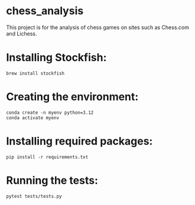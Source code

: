 # chess_analysis
This project is for the analysis of chess games on sites such as Chess.com and Lichess.

# Installing Stockfish:
```
brew install stockfish
```

# Creating the environment:
```
conda create -n myenv python=3.12
conda activate myenv
```

# Installing required packages:
```
pip install -r requirements.txt
```

# Running the tests:
```
pytest tests/tests.py
```
